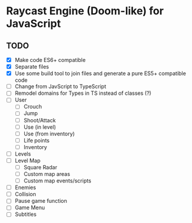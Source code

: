 # Raycast Engine (Doom-like) for JavaScript

## TODO
- [x] Make code ES6+ compatible
- [x] Separate files 
- [x] Use some build tool to join files and generate a pure ES5+ compatible code 
- [ ] Change from JavScript to TypeScript
- [ ] Remodel domains for Types in TS instead of classes (?)
- [ ] User
  - [ ] Crouch
  - [ ] Jump
  - [ ] Shoot/Attack
  - [ ] Use (in level)
  - [ ] Use (from inventory)
  - [ ] Life points
  - [ ] Inventory
- [ ] Levels
- [ ] Level Map
  - [ ] Square Radar
  - [ ] Custom map areas
  - [ ] Custom map events/scripts
- [ ] Enemies
- [ ] Collision
- [ ] Pause game function
- [ ] Game Menu
- [ ] Subtitles
